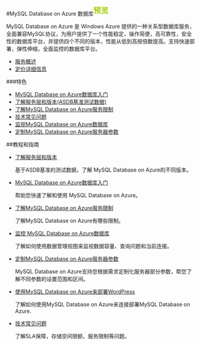 <properties linkid="" urlDisplayName="" pageTitle="MySQL Database on Azure 数据库 - Azure 微软云" metaKeywords="Azure 云，技术文档，文档与资源，MySQL,数据库，技术指南,Azure MySQL, MySQL PaaS,Azure MySQL PaaS, Azure MySQL Service, Azure RDS" description="MySQL Database on Azure的技术帮助让您迅速了解当前业务，选择适合您的性能层级，轻松入门使用，并帮助您监视管理使用数据库，随时查看性能情况。" metaCanonical="" services="MySQL" documentationCenter="Services" title="" authors="" solutions="" manager="" editor=""/>

<tags ms.service="mysql" ms.date="" wacn.date=""/>

#MySQL Database on Azure 数据库<sup style="color: #a5ce00; font-weight: bold; text-transform: uppercase; font-family: '微软雅黑'; font-size: 20px;" class="wa-previewTag">预览</sup>

MySQL Database on Azure 是 Windows Azure 提供的一种关系型数据库服务，全面兼容MySQL协议，为用户提供了一个性能稳定，操作简便，高可靠性，安全性的数据库平台，并提供四个不同的版本，性能从低到高按倍数提高。支持快速部署，弹性伸缩，全面监控的数据库平台。

- [服务概述](/home/features/mysql/)
- [定价详细信息](/home/features/mysql/#price)

###特色

- [MySQL Database on Azure数据库入门](/documentation/articles/mysql-database-get-started/)
- [了解服务层和版本(ASDB基准测试数据)](/documentation/articles/mysql-database-performance-guidance-asdb-test-result/)
- [了解MySQL Database on Azure服务限制](/documentation/articles/mysql-database-operation-limitation/)
- [技术常见问题](/documentation/articles/mysql-database-tech-faq/)
- [监视MySQL Database on Azure数据库](/documentation/articles/mysql-database-operation-monitoring-metrics/)
- [定制MySQL Database on Azure服务器参数](/documentation/articles/mysql-database-advanced-settings)


##教程和指南

- [了解服务层和版本](/documentation/articles/mysql-database-performance-guidance-asdb-test-result/)

	基于ASDB基准的测试数据，了解 MySQL Database on Azure的不同版本。

- [MySQL Database on Azure数据库入门](/documentation/articles/mysql-database-get-started/)

	帮助您快速了解和使用 MySQL Database on Azure。
	
- [了解MySQL Database on Azure服务限制](/documentation/articles/mysql-database-operation-limitation/)

	了解MySQL Database on Azure有哪些限制。
	
- [监控 MySQL Database on Azure数据库](/documentation/articles/mysql-database-operation-monitoring-metrics/)

	了解如何使用数据管理视图来监视数据容量、查询问题和当前连接。

- [定制MySQL Database on Azure服务器参数](/documentation/articles/mysql-database-advanced-settings)  

	MySQL Database on Azure支持您根据需求定制化服务器部分参数，帮您了解不同参数的设置范围和区间。

- [使用MySQL Database on Azure来部署WordPress](/documentation/articles/mysql-database-wordpress-setup)  

	了解如何使用MySQL Database on Azure来连接部署MySQL Database on Azure. 

- [技术常见问题](/documentation/articles/mysql-database-tech-faq/)  

	了解SLA保障，存储空间限额，服务限制等问题。
